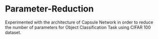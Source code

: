 # Parameter-Reduction

Experimented with the architecture of Capsule Network in order to reduce the number of parameters for Object Classification Task using CIFAR 100 dataset. 
